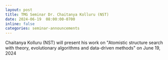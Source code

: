 ```yaml
---
layout: post
title: TMG Seminar Dr. Chaitanya Kolluru (NST)
date: 2024-06-19  08:00:00-0700
inline: false
categories: seminar-announcements
---
```


Chaitanya Kolluru (NST)  will present his work on "Atomistic structure search with theory, evolutionary algorithms and data-driven methods" on June 19, 2024 

